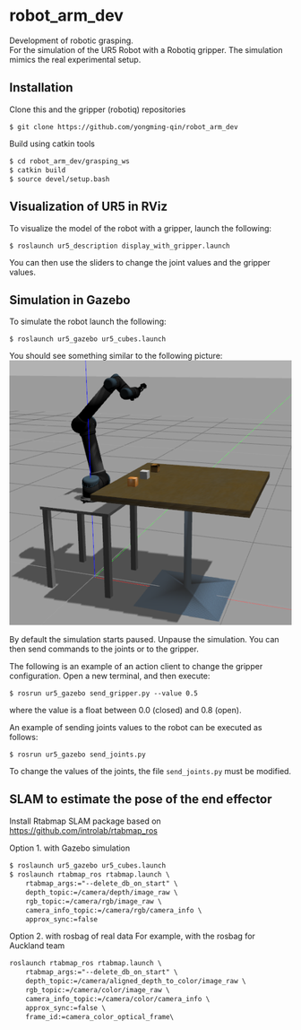 robot_arm_dev
===
Development of robotic grasping.  
For the simulation of the UR5 Robot with a Robotiq gripper. The simulation mimics the real experimental setup.

## Installation

Clone this and the gripper (robotiq) repositories
  ```
  $ git clone https://github.com/yongming-qin/robot_arm_dev
  ```
Build using catkin tools
  ```
  $ cd robot_arm_dev/grasping_ws
  $ catkin build
  $ source devel/setup.bash
  ```

## Visualization of UR5 in RViz

To visualize the model of the robot with a gripper, launch the following:
  ```
  $ roslaunch ur5_description display_with_gripper.launch
  ```
You can then use the sliders to change the joint values and the gripper values.

## Simulation in Gazebo

To simulate the robot launch the following:
  ```
  $ roslaunch ur5_gazebo ur5_cubes.launch
  ```
You should see something similar to the following picture:
![Image of UR5](ur5/ur5_images/ur5_cubes.png)

By default the simulation starts paused. Unpause the simulation. You can then send commands to the
joints or to the gripper.

The following is an example of an action client to change the gripper configuration. Open a new
terminal, and then execute:
  ```
  $ rosrun ur5_gazebo send_gripper.py --value 0.5
  ```
where the value is a float between 0.0 (closed) and 0.8 (open).

An example of sending joints values to the robot can be executed as follows:
  ```
  $ rosrun ur5_gazebo send_joints.py
  ```
To change the values of the joints, the file `send_joints.py` must be modified.

## SLAM to estimate the pose of the end effector
Install Rtabmap SLAM package based on https://github.com/introlab/rtabmap_ros



Option 1. with Gazebo simulation  
```
$ roslaunch ur5_gazebo ur5_cubes.launch
$ roslaunch rtabmap_ros rtabmap.launch \
    rtabmap_args:="--delete_db_on_start" \
    depth_topic:=/camera/depth/image_raw \
    rgb_topic:=/camera/rgb/image_raw \
    camera_info_topic:=/camera/rgb/camera_info \
    approx_sync:=false
```

Option 2. with rosbag of real data
For example, with the rosbag for Auckland team
```
roslaunch rtabmap_ros rtabmap.launch \
    rtabmap_args:="--delete_db_on_start" \
    depth_topic:=/camera/aligned_depth_to_color/image_raw \
    rgb_topic:=/camera/color/image_raw \
    camera_info_topic:=/camera/color/camera_info \
    approx_sync:=false \
    frame_id:=camera_color_optical_frame\
```